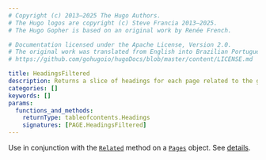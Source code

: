 ```yaml
---
# Copyright (c) 2013–2025 The Hugo Authors.
# The Hugo logos are copyright (c) Steve Francia 2013–2025.
# The Hugo Gopher is based on an original work by Renée French.

# Documentation licensed under the Apache License, Version 2.0.
# The original work was translated from English into Brazilian Portuguese.
# https://github.com/gohugoio/hugoDocs/blob/master/content/LICENSE.md

title: HeadingsFiltered
description: Returns a slice of headings for each page related to the given page.
categories: []
keywords: []
params:
  functions_and_methods:
    returnType: tableofcontents.Headings
    signatures: [PAGE.HeadingsFiltered]
---
```


Use in conjunction with the [`Related`] method on a [`Pages`] object. See&nbsp;[details].

[`Pages`]: /methods/pages/
[`Related`]: /methods/pages/related/
[details]: /content-management/related-content/#index-content-headings
